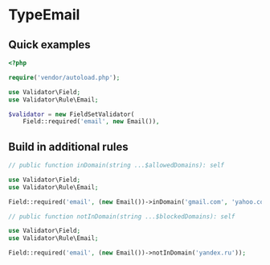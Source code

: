 # TypeEmail


## Quick examples

```php
<?php

require('vendor/autoload.php');

use Validator\Field;
use Validator\Rule\Email;

$validator = new FieldSetValidator(
    Field::required('email', new Email()),
```

## Build in additional rules

```php
// public function inDomain(string ...$allowedDomains): self

use Validator\Field;
use Validator\Rule\Email;

Field::required('email', (new Email())->inDomain('gmail.com', 'yahoo.com'));
```

```php
// public function notInDomain(string ...$blockedDomains): self

use Validator\Field;
use Validator\Rule\Email;

Field::required('email', (new Email())->notInDomain('yandex.ru'));
```